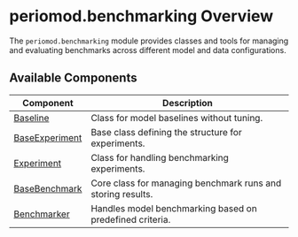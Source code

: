 # periomod.benchmarking Overview

The `periomod.benchmarking` module provides classes and tools for managing and evaluating benchmarks across different model and data configurations.

## Available Components

| Component            | Description                                                             |
|----------------------|-------------------------------------------------------------------------|
| [Baseline](baseline.md) | Class for model baselines without tuning.         |
| [BaseExperiment](baseexperiment.md) | Base class defining the structure for experiments.          |
| [Experiment](experiment.md)         | Class for handling benchmarking experiments.                |
| [BaseBenchmark](basebenchmark.md)    | Core class for managing benchmark runs and storing results. |
| [Benchmarker](benchmarker.md)       | Handles model benchmarking based on predefined criteria.    |
